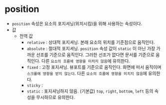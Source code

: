 # position
- `position` 속성은 요소의 포지셔닝(위치시킴)을 위해 사용하는 속성이다.
- 값
  - 전역 값
    - `relative` : 상대적 포지셔닝. 본래 요소의 위치를 기준점으로 움직인다.
    - `absolute` : 절대적 포지셔닝. `position` 속성 값이 `static` 이 아닌 가장 가까운 선조를 기준으로 움직인다. 그러한 선조가 없다면 문서를 기준으로 움직인다. 다른 `요소의 흐름에 영향을 미치지 않음`에 유의한다.
    - `fixed` : 고정 포지셔닝. 뷰포트를 기준으로 움직인다. 화면에 떠서 움직이며 `스크롤에 영향을 받지 않는다`. 다른 `요소의 흐름에 영향을 미치지 않음`에 유의한다.
    - `sticky` : 
    - `static` : 포지셔닝하지 않음. (기본값) `top`, `right`, `bottom`, `left` 등의 속성을 무시하므로 유의한다.